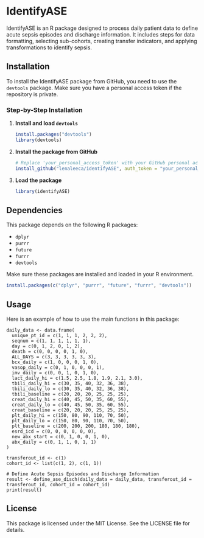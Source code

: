 # IdentifyASE

IdentifyASE is an R package designed to process daily patient data to define acute sepsis episodes and discharge information. It includes steps for data formatting, selecting sub-cohorts, creating transfer indicators, and applying transformations to identify sepsis.

## Installation

To install the IdentifyASE package from GitHub, you need to use the `devtools` package. Make sure you have a personal access token if the repository is private.

### Step-by-Step Installation

1. **Install and load `devtools`**

    ```r
    install.packages("devtools")
    library(devtools)
    ```

2. **Install the package from GitHub**

    ```r
    # Replace 'your_personal_access_token' with your GitHub personal access token
    install_github("lenaleeca/identifyASE", auth_token = "your_personal_access_token")
    ```

3. **Load the package**

    ```r
    library(identifyASE)
    ```

## Dependencies

This package depends on the following R packages:

- `dplyr`
- `purrr`
- `future`
- `furrr`
- `devtools`

Make sure these packages are installed and loaded in your R environment.

```r
install.packages(c("dplyr", "purrr", "future", "furrr", "devtools"))
```

## Usage

Here is an example of how to use the main functions in this package:

```{r}
daily_data <- data.frame(
  unique_pt_id = c(1, 1, 1, 2, 2, 2),
  seqnum = c(1, 1, 1, 1, 1, 1),
  day = c(0, 1, 2, 0, 1, 2),
  death = c(0, 0, 0, 0, 1, 0),
  ALL_DAYS = c(3, 3, 3, 3, 3, 3),
  bcx_daily = c(1, 0, 0, 0, 1, 0),
  vasop_daily = c(0, 1, 0, 0, 0, 1),
  imv_daily = c(0, 0, 1, 0, 1, 0),
  lact_daily_hi = c(1.5, 2.5, 1.8, 1.9, 2.1, 3.0),
  tbili_daily_hi = c(30, 35, 40, 32, 36, 38),
  tbili_daily_lo = c(30, 35, 40, 32, 36, 38),
  tbili_baseline = c(20, 20, 20, 25, 25, 25),
  creat_daily_hi = c(40, 45, 50, 35, 60, 55),
  creat_daily_lo = c(40, 45, 50, 35, 60, 55),
  creat_baseline = c(20, 20, 20, 25, 25, 25),
  plt_daily_hi = c(150, 80, 90, 110, 70, 50),
  plt_daily_lo = c(150, 80, 90, 110, 70, 50),
  plt_baseline = c(200, 200, 200, 180, 180, 180),
  esrd_icd = c(0, 0, 0, 0, 0, 0),
  new_abx_start = c(0, 1, 0, 0, 1, 0),
  abx_daily = c(0, 1, 1, 0, 1, 1)
)

transferout_id <- c(1)
cohort_id <- list(c(1, 2), c(1, 1))

# Define Acute Sepsis Episodes and Discharge Information
result <- define_ase_disch(daily_data = daily_data, transferout_id = transferout_id, cohort_id = cohort_id)
print(result)
```

## License

This package is licensed under the MIT License. See the LICENSE file for details.

